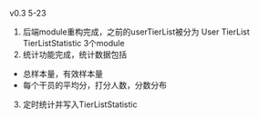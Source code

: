 v0.3
5-23
1. 后端module重构完成，之前的userTierList被分为 User TierList TierListStatistic 3个module
2. 统计功能完成，统计数据包括
 - 总样本量，有效样本量
 - 每个干员的平均分，打分人数，分数分布
3. 定时统计并写入TierListStatistic